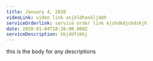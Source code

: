 ```yaml
---
title: January 4, 2020
videoLink: video link asjkldhaskljddh
serviceOrderlink: service order link kjshdkdjshdskjh
date: 2020-01-04T18:26:00.000Z
serviceDescription: kbjddfsbkj
---
```

this is the body for any descriptions